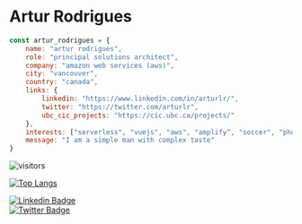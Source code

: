 # Artur Rodrigues

```javascript
const artur_rodrigues = {
    name: "artur rodrigues",
    role: "principal solutions architect",
    company: "amazon web services (aws)",
    city: "vancouver",
    country: "canada",
    links: {
        linkedin: "https://www.linkedin.com/in/arturlr/",
        twitter: "https://twitter.com/arturlr",
        ubc_cic_projects: "https://cic.ubc.ca/projects/"
    },
    interests: ["serverless", "vuejs", "aws", "amplify", "soccer", "photography"],
    message: "I am a simple man with complex taste"
}

```

![visitors](https://visitor-badge.laobi.icu/badge?page_id=arturlr.visitor-badge)

[![Top Langs](https://github-readme-stats.vercel.app/api/top-langs/?username=arturlr&layout=compact)](https://github.com/arturlr/github-readme-stats)

[![Linkedin Badge](https://img.shields.io/badge/arturlr-follow%20on%20linkedin-blue?style=for-the-badge&logo=linkedin)](https://www.linkedin.com/in/arturlr/)  
[![Twitter Badge](https://img.shields.io/badge/arturlr-follow%20on%20twitter-blue?style=for-the-badge&logo=twitter)](https://twitter.com/arturlr)

<!--
**arturlr/arturlr** is a ✨ _special_ ✨ repository because its `README.md` (this file) appears on your GitHub profile.

Here are some ideas to get you started:

- 🔭 I’m currently working on ...
- 🌱 I’m currently learning ...
- 👯 I’m looking to collaborate on ...
- 🤔 I’m looking for help with ...
- 💬 Ask me about ...
- 📫 How to reach me: ...
- 😄 Pronouns: ...
- ⚡ Fun fact: ...
-->
